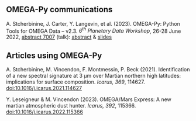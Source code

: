 ## OMEGA-Py communications

A. Stcherbinine, J. Carter, Y. Langevin, et al. (2023). 
OMEGA-Py: Python Tools for OMEGA Data – v2.3. 
*6<sup>th</sup> Planetary Data Workshop*, 26-28 June 2022, [abstract 7007](https://www.hou.usra.edu/meetings/planetdata2023/pdf/7007.pdf) (talk):
[abstract](Stcherbinine_PDW2023_7007_omegapy.pdf) & [slides](PDW_Flagstaff_Stcherbinine_omegapy_upload.pdf)

## Articles using OMEGA-Py

A. Stcherbinine, M. Vincendon, F. Montmessin, P. Beck (2021). 
Identification of a new spectral signature at 3 µm over Martian northern high latitudes: implications for surface composition. 
*Icarus, 369*, 114627. 
[doi:10.1016/j.icarus.2021.114627](https://doi.org/10.1016/j.icarus.2021.114627)

Y. Leseigneur & M. Vincendon (2023). 
OMEGA/Mars Express: A new martian atmospheric dust hunter.
*Icarus, 392*, 115366. 
[doi:10.1016/j.icarus.2022.115366](https://doi.org/10.1016/j.icarus.2022.115366)

